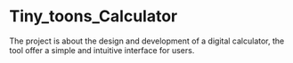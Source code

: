 # Tiny_toons_Calculator
The project is about the design and development of a digital calculator, the tool offer a simple and intuitive interface for users.
